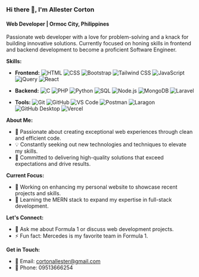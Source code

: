 ### Hi there 👋, I'm Allester Corton

#### Web Developer | Ormoc City, Philippines
Passionate web developer with a love for problem-solving and a knack for building innovative solutions. Currently focused on honing skills in frontend and backend development to become a proficient Software Engineer.

**Skills:**
- **Frontend:** 
  ![HTML](https://img.shields.io/badge/HTML-5-orange?style=flat-square&logo=html5)
  ![CSS](https://img.shields.io/badge/CSS-3-blue?style=flat-square&logo=css3)
  ![Bootstrap](https://img.shields.io/badge/Bootstrap-5-purple?style=flat-square&logo=bootstrap)
  ![Tailwind CSS](https://img.shields.io/badge/Tailwind_CSS-2-green?style=flat-square&logo=tailwind-css)
  ![JavaScript](https://img.shields.io/badge/JavaScript-ES6-yellow?style=flat-square&logo=javascript)
  ![jQuery](https://img.shields.io/badge/jQuery-3-blue?style=flat-square&logo=jquery)
  ![React](https://img.shields.io/badge/React-17-blue?style=flat-square&logo=react)
  
- **Backend:** 
  ![C](https://img.shields.io/badge/C-11-blue?style=flat-square&logo=c)
  ![PHP](https://img.shields.io/badge/PHP-8.0-blue?style=flat-square&logo=php)
  ![Python](https://img.shields.io/badge/Python-3.9-blue?style=flat-square&logo=python)
  ![SQL](https://img.shields.io/badge/SQL-MySQL-blue?style=flat-square&logo=mysql)
  ![Node.js](https://img.shields.io/badge/Node.js-14-green?style=flat-square&logo=node.js)
  ![MongoDB](https://img.shields.io/badge/MongoDB-4.4-green?style=flat-square&logo=mongodb)
  ![Laravel](https://img.shields.io/badge/Laravel-10-red?style=flat-square&logo=laravel)
  
- **Tools:** 
  ![Git](https://img.shields.io/badge/Git-2-black?style=flat-square&logo=git)
  ![GitHub](https://img.shields.io/badge/GitHub-2.0-black?style=flat-square&logo=github)
  ![VS Code](https://img.shields.io/badge/VS_Code-1-blue?style=flat-square&logo=visual-studio-code)
  ![Postman](https://img.shields.io/badge/Postman-8-orange?style=flat-square&logo=postman)
  ![Laragon](https://img.shields.io/badge/Laragon-4.0.16-orange?style=flat-square&logo=laragon)
  ![GitHub Desktop](https://img.shields.io/badge/GitHub_Desktop-2.8.4-black?style=flat-square&logo=github)
  ![Vercel](https://img.shields.io/badge/Vercel-2.0-black?style=flat-square&logo=vercel)

**About Me:**
- 🚀 Passionate about creating exceptional web experiences through clean and efficient code.
- 💡 Constantly seeking out new technologies and techniques to elevate my skills.
- 🌟 Committed to delivering high-quality solutions that exceed expectations and drive results.

**Current Focus:**
- 🔭 Working on enhancing my personal website to showcase recent projects and skills.
- 🌱 Learning the MERN stack to expand my expertise in full-stack development.

**Let's Connect:**
- 💬 Ask me about Formula 1 or discuss web development projects.
- ⚡ Fun fact: Mercedes is my favorite team in Formula 1.

**Get in Touch:**
- 📧 Email: cortonallester@gmail.com
- 📱 Phone: 09513666254
